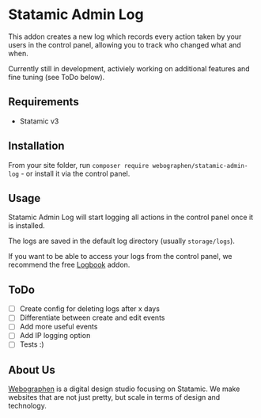 # Statamic Admin Log

This addon creates a new log which records every action taken by your users in the control panel, allowing you to track who changed what and when.

Currently still in development, activiely working on additional features and fine tuning (see ToDo below).

## Requirements

- Statamic v3

## Installation

From your site folder, run `composer require webographen/statamic-admin-log` - or install it via the control panel.

## Usage

Statamic Admin Log will start logging all actions in the control panel once it is installed. 

The logs are saved in the default log directory (usually `storage/logs`).

If you want to be able to access your logs from the control panel, we recommend the free [Logbook](https://statamic.com/addons/aryeh-raber/logbook) addon.

## ToDo

- [ ] Create config for deleting logs after x days
- [ ] Differentiate between create and edit events
- [ ] Add more useful events
- [ ] Add IP logging option
- [ ] Tests :)

## About Us

[Webographen](https://webographen.de/) is a digital design studio focusing on Statamic. We make websites that are not just pretty, but scale in terms of design and technology.